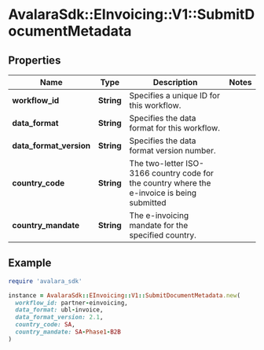 # AvalaraSdk::EInvoicing::V1::SubmitDocumentMetadata

## Properties

| Name | Type | Description | Notes |
| ---- | ---- | ----------- | ----- |
| **workflow_id** | **String** | Specifies a unique ID for this workflow. |  |
| **data_format** | **String** | Specifies the data format for this workflow. |  |
| **data_format_version** | **String** | Specifies the data format version number. |  |
| **country_code** | **String** | The two-letter ISO-3166 country code for the country where the e-invoice is being submitted |  |
| **country_mandate** | **String** | The e-invoicing mandate for the specified country. |  |

## Example

```ruby
require 'avalara_sdk'

instance = AvalaraSdk::EInvoicing::V1::SubmitDocumentMetadata.new(
  workflow_id: partner-einvoicing,
  data_format: ubl-invoice,
  data_format_version: 2.1,
  country_code: SA,
  country_mandate: SA-Phase1-B2B
)
```

